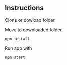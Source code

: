 ## Instructions

Clone or dowload folder

Move to downloaded folder

```
npm install
```

Run app with

```
npm start
```